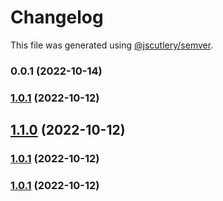 # Changelog

This file was generated using [@jscutlery/semver](https://github.com/jscutlery/semver).

### 0.0.1 (2022-10-14)

### [1.0.1](https://github.com/Backbase/golden-sample-app/compare/transfer-v1.0.0...transfer-1.0.1) (2022-10-12)

## [1.1.0](https://github.com/Backbase/golden-sample-app/compare/transfer-v1.0.0...transfer-1.1.0) (2022-10-12)

### [1.0.1](https://github.com/Backbase/golden-sample-app/compare/transfer-v1.0.0...transfer-1.0.1) (2022-10-12)

### [1.0.1](https://github.com/Backbase/golden-sample-app/compare/transfer-v1.0.0...transfer-1.0.1) (2022-10-12)
